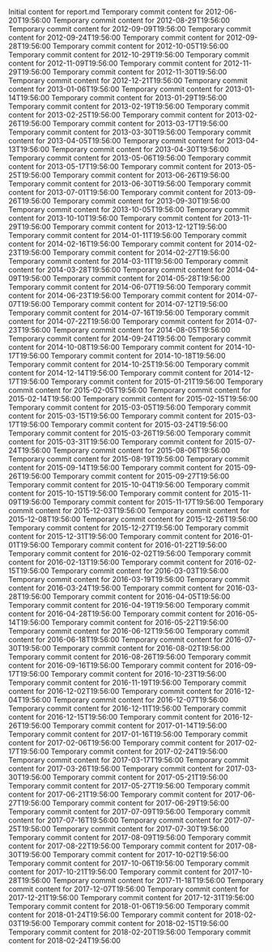 Initial content for report.md
Temporary commit content for 2012-06-20T19:56:00
Temporary commit content for 2012-08-29T19:56:00
Temporary commit content for 2012-09-09T19:56:00
Temporary commit content for 2012-09-24T19:56:00
Temporary commit content for 2012-09-28T19:56:00
Temporary commit content for 2012-10-05T19:56:00
Temporary commit content for 2012-10-29T19:56:00
Temporary commit content for 2012-11-09T19:56:00
Temporary commit content for 2012-11-29T19:56:00
Temporary commit content for 2012-11-30T19:56:00
Temporary commit content for 2012-12-21T19:56:00
Temporary commit content for 2013-01-06T19:56:00
Temporary commit content for 2013-01-14T19:56:00
Temporary commit content for 2013-01-29T19:56:00
Temporary commit content for 2013-02-19T19:56:00
Temporary commit content for 2013-02-25T19:56:00
Temporary commit content for 2013-02-26T19:56:00
Temporary commit content for 2013-03-17T19:56:00
Temporary commit content for 2013-03-30T19:56:00
Temporary commit content for 2013-04-05T19:56:00
Temporary commit content for 2013-04-13T19:56:00
Temporary commit content for 2013-04-30T19:56:00
Temporary commit content for 2013-05-06T19:56:00
Temporary commit content for 2013-05-17T19:56:00
Temporary commit content for 2013-05-25T19:56:00
Temporary commit content for 2013-06-26T19:56:00
Temporary commit content for 2013-06-30T19:56:00
Temporary commit content for 2013-07-01T19:56:00
Temporary commit content for 2013-09-26T19:56:00
Temporary commit content for 2013-09-30T19:56:00
Temporary commit content for 2013-10-05T19:56:00
Temporary commit content for 2013-10-10T19:56:00
Temporary commit content for 2013-11-29T19:56:00
Temporary commit content for 2013-12-12T19:56:00
Temporary commit content for 2014-01-11T19:56:00
Temporary commit content for 2014-02-16T19:56:00
Temporary commit content for 2014-02-23T19:56:00
Temporary commit content for 2014-02-27T19:56:00
Temporary commit content for 2014-03-11T19:56:00
Temporary commit content for 2014-03-28T19:56:00
Temporary commit content for 2014-04-09T19:56:00
Temporary commit content for 2014-05-28T19:56:00
Temporary commit content for 2014-06-07T19:56:00
Temporary commit content for 2014-06-23T19:56:00
Temporary commit content for 2014-07-07T19:56:00
Temporary commit content for 2014-07-12T19:56:00
Temporary commit content for 2014-07-16T19:56:00
Temporary commit content for 2014-07-22T19:56:00
Temporary commit content for 2014-07-23T19:56:00
Temporary commit content for 2014-08-05T19:56:00
Temporary commit content for 2014-09-24T19:56:00
Temporary commit content for 2014-10-08T19:56:00
Temporary commit content for 2014-10-17T19:56:00
Temporary commit content for 2014-10-18T19:56:00
Temporary commit content for 2014-10-25T19:56:00
Temporary commit content for 2014-12-14T19:56:00
Temporary commit content for 2014-12-17T19:56:00
Temporary commit content for 2015-01-21T19:56:00
Temporary commit content for 2015-02-05T19:56:00
Temporary commit content for 2015-02-14T19:56:00
Temporary commit content for 2015-02-15T19:56:00
Temporary commit content for 2015-03-05T19:56:00
Temporary commit content for 2015-03-15T19:56:00
Temporary commit content for 2015-03-17T19:56:00
Temporary commit content for 2015-03-24T19:56:00
Temporary commit content for 2015-03-26T19:56:00
Temporary commit content for 2015-03-31T19:56:00
Temporary commit content for 2015-07-24T19:56:00
Temporary commit content for 2015-08-06T19:56:00
Temporary commit content for 2015-08-19T19:56:00
Temporary commit content for 2015-09-14T19:56:00
Temporary commit content for 2015-09-26T19:56:00
Temporary commit content for 2015-09-27T19:56:00
Temporary commit content for 2015-10-04T19:56:00
Temporary commit content for 2015-10-15T19:56:00
Temporary commit content for 2015-11-09T19:56:00
Temporary commit content for 2015-11-17T19:56:00
Temporary commit content for 2015-12-03T19:56:00
Temporary commit content for 2015-12-08T19:56:00
Temporary commit content for 2015-12-26T19:56:00
Temporary commit content for 2015-12-27T19:56:00
Temporary commit content for 2015-12-31T19:56:00
Temporary commit content for 2016-01-01T19:56:00
Temporary commit content for 2016-01-22T19:56:00
Temporary commit content for 2016-02-02T19:56:00
Temporary commit content for 2016-02-13T19:56:00
Temporary commit content for 2016-02-15T19:56:00
Temporary commit content for 2016-03-03T19:56:00
Temporary commit content for 2016-03-19T19:56:00
Temporary commit content for 2016-03-24T19:56:00
Temporary commit content for 2016-03-28T19:56:00
Temporary commit content for 2016-04-05T19:56:00
Temporary commit content for 2016-04-19T19:56:00
Temporary commit content for 2016-04-28T19:56:00
Temporary commit content for 2016-05-14T19:56:00
Temporary commit content for 2016-05-22T19:56:00
Temporary commit content for 2016-06-12T19:56:00
Temporary commit content for 2016-06-18T19:56:00
Temporary commit content for 2016-07-30T19:56:00
Temporary commit content for 2016-08-02T19:56:00
Temporary commit content for 2016-08-26T19:56:00
Temporary commit content for 2016-09-16T19:56:00
Temporary commit content for 2016-09-17T19:56:00
Temporary commit content for 2016-10-23T19:56:00
Temporary commit content for 2016-11-19T19:56:00
Temporary commit content for 2016-12-02T19:56:00
Temporary commit content for 2016-12-04T19:56:00
Temporary commit content for 2016-12-07T19:56:00
Temporary commit content for 2016-12-11T19:56:00
Temporary commit content for 2016-12-15T19:56:00
Temporary commit content for 2016-12-26T19:56:00
Temporary commit content for 2017-01-14T19:56:00
Temporary commit content for 2017-01-16T19:56:00
Temporary commit content for 2017-02-06T19:56:00
Temporary commit content for 2017-02-17T19:56:00
Temporary commit content for 2017-02-24T19:56:00
Temporary commit content for 2017-03-17T19:56:00
Temporary commit content for 2017-03-26T19:56:00
Temporary commit content for 2017-03-30T19:56:00
Temporary commit content for 2017-05-21T19:56:00
Temporary commit content for 2017-05-27T19:56:00
Temporary commit content for 2017-06-21T19:56:00
Temporary commit content for 2017-06-27T19:56:00
Temporary commit content for 2017-06-29T19:56:00
Temporary commit content for 2017-07-09T19:56:00
Temporary commit content for 2017-07-16T19:56:00
Temporary commit content for 2017-07-25T19:56:00
Temporary commit content for 2017-07-30T19:56:00
Temporary commit content for 2017-08-09T19:56:00
Temporary commit content for 2017-08-22T19:56:00
Temporary commit content for 2017-08-30T19:56:00
Temporary commit content for 2017-10-02T19:56:00
Temporary commit content for 2017-10-06T19:56:00
Temporary commit content for 2017-10-21T19:56:00
Temporary commit content for 2017-10-28T19:56:00
Temporary commit content for 2017-11-18T19:56:00
Temporary commit content for 2017-12-07T19:56:00
Temporary commit content for 2017-12-21T19:56:00
Temporary commit content for 2017-12-31T19:56:00
Temporary commit content for 2018-01-06T19:56:00
Temporary commit content for 2018-01-24T19:56:00
Temporary commit content for 2018-02-03T19:56:00
Temporary commit content for 2018-02-15T19:56:00
Temporary commit content for 2018-02-20T19:56:00
Temporary commit content for 2018-02-24T19:56:00
